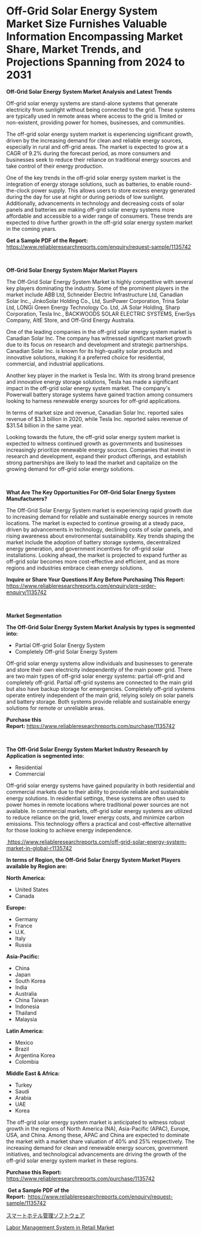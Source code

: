<p><h1>Off-Grid Solar Energy System Market Size Furnishes Valuable Information Encompassing Market Share, Market Trends, and Projections Spanning from 2024 to 2031</h1></p><p><strong>Off-Grid Solar Energy System Market Analysis and Latest Trends</strong></p>
<p><p>Off-grid solar energy systems are stand-alone systems that generate electricity from sunlight without being connected to the grid. These systems are typically used in remote areas where access to the grid is limited or non-existent, providing power for homes, businesses, and communities.</p><p>The off-grid solar energy system market is experiencing significant growth, driven by the increasing demand for clean and reliable energy sources, especially in rural and off-grid areas. The market is expected to grow at a CAGR of 9.2% during the forecast period, as more consumers and businesses seek to reduce their reliance on traditional energy sources and take control of their energy production.</p><p>One of the key trends in the off-grid solar energy system market is the integration of energy storage solutions, such as batteries, to enable round-the-clock power supply. This allows users to store excess energy generated during the day for use at night or during periods of low sunlight. Additionally, advancements in technology and decreasing costs of solar panels and batteries are making off-grid solar energy systems more affordable and accessible to a wider range of consumers. These trends are expected to drive further growth in the off-grid solar energy system market in the coming years.</p></p>
<p><strong>Get a Sample PDF of the Report:&nbsp;</strong> <a href="https://www.reliableresearchreports.com/enquiry/request-sample/1135742">https://www.reliableresearchreports.com/enquiry/request-sample/1135742</a></p>
<p>&nbsp;</p>
<p><strong>Off-Grid Solar Energy System Major Market Players</strong></p>
<p><p>The Off-Grid Solar Energy System Market is highly competitive with several key players dominating the industry. Some of the prominent players in the market include ABB Ltd, Schneider Electric Infrastructure Ltd, Canadian Solar Inc., JinkoSolar Holding Co., Ltd, SunPower Corporation, Trina Solar Ltd, LONGi Green Energy Technology Co. Ltd, JA Solar Holding, Sharp Corporation, Tesla Inc., BACKWOODS SOLAR ELECTRIC SYSTEMS, EnerSys Company, AltE Store, and Off-Grid Energy Australia.</p><p>One of the leading companies in the off-grid solar energy system market is Canadian Solar Inc. The company has witnessed significant market growth due to its focus on research and development and strategic partnerships. Canadian Solar Inc. is known for its high-quality solar products and innovative solutions, making it a preferred choice for residential, commercial, and industrial applications.</p><p>Another key player in the market is Tesla Inc. With its strong brand presence and innovative energy storage solutions, Tesla has made a significant impact in the off-grid solar energy system market. The company's Powerwall battery storage systems have gained traction among consumers looking to harness renewable energy sources for off-grid applications.</p><p>In terms of market size and revenue, Canadian Solar Inc. reported sales revenue of $3.3 billion in 2020, while Tesla Inc. reported sales revenue of $31.54 billion in the same year.</p><p>Looking towards the future, the off-grid solar energy system market is expected to witness continued growth as governments and businesses increasingly prioritize renewable energy sources. Companies that invest in research and development, expand their product offerings, and establish strong partnerships are likely to lead the market and capitalize on the growing demand for off-grid solar energy solutions.</p></p>
<p>&nbsp;</p>
<p><strong>What Are The Key Opportunities For Off-Grid Solar Energy System Manufacturers?</strong></p>
<p><p>The Off-Grid Solar Energy System market is experiencing rapid growth due to increasing demand for reliable and sustainable energy sources in remote locations. The market is expected to continue growing at a steady pace, driven by advancements in technology, declining costs of solar panels, and rising awareness about environmental sustainability. Key trends shaping the market include the adoption of battery storage systems, decentralized energy generation, and government incentives for off-grid solar installations. Looking ahead, the market is projected to expand further as off-grid solar becomes more cost-effective and efficient, and as more regions and industries embrace clean energy solutions.</p></p>
<p><strong>Inquire or Share Your Questions If Any Before Purchasing This Report:</strong> <a href="https://www.reliableresearchreports.com/enquiry/pre-order-enquiry/1135742">https://www.reliableresearchreports.com/enquiry/pre-order-enquiry/1135742</a></p>
<p>&nbsp;</p>
<p><strong>Market Segmentation</strong></p>
<p><strong>The Off-Grid Solar Energy System Market Analysis by types is segmented into:</strong></p>
<p><ul><li>Partial Off-grid Solar Energy System</li><li>Completely Off-grid Solar Energy System</li></ul></p>
<p><p>Off-grid solar energy systems allow individuals and businesses to generate and store their own electricity independently of the main power grid. There are two main types of off-grid solar energy systems: partial off-grid and completely off-grid. Partial off-grid systems are connected to the main grid but also have backup storage for emergencies. Completely off-grid systems operate entirely independent of the main grid, relying solely on solar panels and battery storage. Both systems provide reliable and sustainable energy solutions for remote or unreliable areas.</p></p>
<p><strong>Purchase this Report:&nbsp;</strong><a href="https://www.reliableresearchreports.com/purchase/1135742">https://www.reliableresearchreports.com/purchase/1135742</a></p>
<p>&nbsp;</p>
<p><strong>The Off-Grid Solar Energy System Market Industry Research by Application is segmented into:</strong></p>
<p><ul><li>Residential</li><li>Commercial</li></ul></p>
<p><p>Off-grid solar energy systems have gained popularity in both residential and commercial markets due to their ability to provide reliable and sustainable energy solutions. In residential settings, these systems are often used to power homes in remote locations where traditional power sources are not available. In commercial markets, off-grid solar energy systems are utilized to reduce reliance on the grid, lower energy costs, and minimize carbon emissions. This technology offers a practical and cost-effective alternative for those looking to achieve energy independence.</p></p>
<p><a href="https://www.reliableresearchreports.com/off-grid-solar-energy-system-market-in-global-r1135742">&nbsp;https://www.reliableresearchreports.com/off-grid-solar-energy-system-market-in-global-r1135742</a></p>
<p><strong>In terms of Region, the Off-Grid Solar Energy System Market Players available by Region are:</strong></p>
<p>
    <p> <strong> North America: </strong>
        <ul>
            <li>United States</li>
            <li>Canada</li>
        </ul>
        </p> 
    <p> <strong> Europe: </strong>
        <ul>
            <li>Germany</li>
            <li>France</li>
            <li>U.K.</li>
            <li>Italy</li>
            <li>Russia</li>
        </ul>
        </p> 
    <p> <strong> Asia-Pacific: </strong>
        <ul>
            <li>China</li>
            <li>Japan</li>
            <li>South Korea</li>
            <li>India</li>
            <li>Australia</li>
            <li>China Taiwan</li>
            <li>Indonesia</li>
            <li>Thailand</li>
            <li>Malaysia</li>
        </ul>
        </p> 
    <p> <strong> Latin America: </strong>
        <ul>
            <li>Mexico</li>
            <li>Brazil</li>
            <li>Argentina Korea</li>
            <li>Colombia</li>
        </ul>
        </p> 
    <p> <strong> Middle East & Africa: </strong>
        <ul>
            <li>Turkey</li>
            <li>Saudi</li>
            <li>Arabia</li>
            <li>UAE</li>
            <li>Korea</li>
        </ul>
    </p>
    </p>
<p><p>The off-grid solar energy system market is anticipated to witness robust growth in the regions of North America (NA), Asia-Pacific (APAC), Europe, USA, and China. Among these, APAC and China are expected to dominate the market with a market share valuation of 40% and 25% respectively. The increasing demand for clean and renewable energy sources, government initiatives, and technological advancements are driving the growth of the off-grid solar energy system market in these regions.</p></p>
<p><strong>Purchase this Report: </strong><a href="https://www.reliableresearchreports.com/purchase/1135742">https://www.reliableresearchreports.com/purchase/1135742</a></p>
<p>&nbsp;<strong>Get a Sample PDF of the Report:&nbsp;&nbsp;</strong><a href="https://www.reliableresearchreports.com/enquiry/request-sample/1135742">https://www.reliableresearchreports.com/enquiry/request-sample/1135742</a></p>
<p><strong></strong></p>
<p><p><a href="https://github.com/ihabdkwlxs948/Market-Research-Report-List-3/blob/main/9623789182232.md">スマートホテル管理ソフトウェア</a></p><p><a href="https://issuu.com/reportprime-2/docs/labor-management-system-in-retail-market-size-2030">Labor Management System in Retail Market</a></p></p>